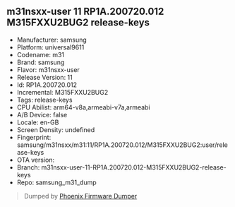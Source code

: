 ## m31nsxx-user 11 RP1A.200720.012 M315FXXU2BUG2 release-keys
- Manufacturer: samsung
- Platform: universal9611
- Codename: m31
- Brand: samsung
- Flavor: m31nsxx-user
- Release Version: 11
- Id: RP1A.200720.012
- Incremental: M315FXXU2BUG2
- Tags: release-keys
- CPU Abilist: arm64-v8a,armeabi-v7a,armeabi
- A/B Device: false
- Locale: en-GB
- Screen Density: undefined
- Fingerprint: samsung/m31nsxx/m31:11/RP1A.200720.012/M315FXXU2BUG2:user/release-keys
- OTA version: 
- Branch: m31nsxx-user-11-RP1A.200720.012-M315FXXU2BUG2-release-keys
- Repo: samsung_m31_dump


>Dumped by [Phoenix Firmware Dumper](https://github.com/DroidDumps/phoenix_firmware_dumper)
